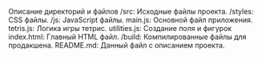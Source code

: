 Описание директорий и файлов
/src: Исходные файлы проекта.
/styles: CSS файлы.
/js: JavaScript файлы.
main.js: Основной файл приложения.
tetris.js: Логика игры тетрис.
utilities.js: Создание поля и фигурок
index.html: Главный HTML файл.
/build: Компилированные файлы для продакшена.
README.md: Данный файл с описанием проекта.
